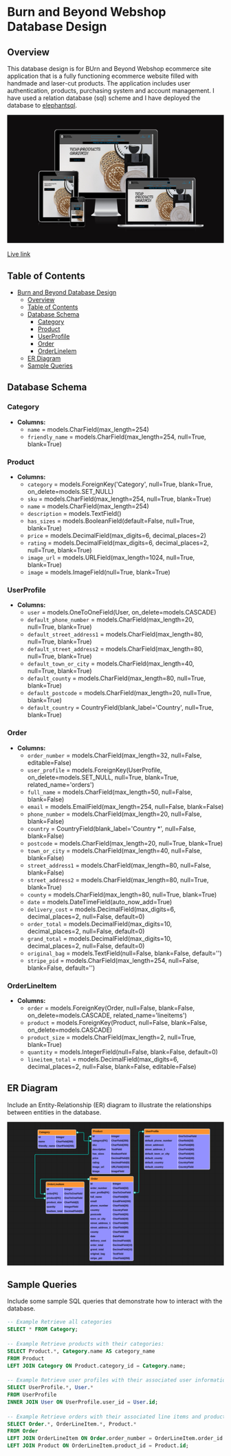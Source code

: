 # Burn and Beyond Webshop Database Design

## Overview

This database design is for BUrn and Beyond Webshop ecommerce site application that is a fully functioning ecommerce website filled with handmade and laser-cut products. The application includes user authentication, products, purchasing system and account management. I have used a relation database (sql) scheme and I have deployed the database to [elephantsql](https://www.elephantsql.com/).

![App Preview](static/images/amiresponsive.png)

[Live link](https://burn-and-beyond-webshop-a7b5a0afa267.herokuapp.com/)

## Table of Contents

* [Burn and Beyond Database Design](#Burn-and-Beyond-Webshop-Database-Design)
  * [Overview](#overview)
  * [Table of Contents](#table-of-contents)
  * [Database Schema](#database-schema)
    * [Category](#category)
    * [Product](#Product)
    * [UserProfile](#userprofile)
    * [Order](#order)
    * [OrderLineIem](#orderlineitem)
  * [ER Diagram](#er-diagram)
  * [Sample Queries](#sample-queries)

## Database Schema

### Category

- **Columns:**
  - `name` = models.CharField(max_length=254)
  - `friendly_name` = models.CharField(max_length=254, null=True, blank=True)

### Product

- **Columns:**
  - `category` = models.ForeignKey('Category', null=True, blank=True, on_delete=models.SET_NULL)
  - `sku` = models.CharField(max_length=254, null=True, blank=True)
  - `name` = models.CharField(max_length=254)
  - `description` = models.TextField()
  - `has_sizes` = models.BooleanField(default=False, null=True, blank=True)
  - `price` = models.DecimalField(max_digits=6, decimal_places=2)
  - `rating` = models.DecimalField(max_digits=6, decimal_places=2, null=True, blank=True)
  - `image_url` = models.URLField(max_length=1024, null=True, blank=True)
  - `image` = models.ImageField(null=True, blank=True)

### UserProfile

- **Columns:**
  - `user` = models.OneToOneField(User, on_delete=models.CASCADE)
  - `default_phone_number` = models.CharField(max_length=20, null=True, blank=True)
  - `default_street_address1` = models.CharField(max_length=80, null=True, blank=True)
  - `default_street_address2` = models.CharField(max_length=80, null=True, blank=True)
  - `default_town_or_city` = models.CharField(max_length=40, null=True, blank=True)
  - `default_county` = models.CharField(max_length=80, null=True, blank=True)
  - `default_postcode` = models.CharField(max_length=20, null=True, blank=True)
  - `default_country` = CountryField(blank_label='Country', null=True, blank=True)

### Order

- **Columns:**
  - `order_number` = models.CharField(max_length=32, null=False, editable=False)
  - `user_profile` = models.ForeignKey(UserProfile, on_delete=models.SET_NULL, null=True, blank=True, related_name='orders')
  - `full_name` = models.CharField(max_length=50, null=False, blank=False)
  - `email` = models.EmailField(max_length=254, null=False, blank=False)
  - `phone_number` = models.CharField(max_length=20, null=False, blank=False)
  - `country` = CountryField(blank_label='Country *', null=False, blank=False)
  - `postcode` = models.CharField(max_length=20, null=True, blank=True)
  - `town_or_city` = models.CharField(max_length=40, null=False, blank=False)
  - `street_address1` = models.CharField(max_length=80, null=False, blank=False)
  - `street_address2` = models.CharField(max_length=80, null=True, blank=True)
  - `county` = models.CharField(max_length=80, null=True, blank=True)
  - `date` = models.DateTimeField(auto_now_add=True)
  - `delivery_cost` = models.DecimalField(max_digits=6, decimal_places=2, null=False, default=0)
  - `order_total` = models.DecimalField(max_digits=10, decimal_places=2, null=False, default=0)
  - `grand_total` = models.DecimalField(max_digits=10, decimal_places=2, null=False, default=0)
  - `original_bag` = models.TextField(null=False, blank=False, default='')
  - `stripe_pid` = models.CharField(max_length=254, null=False, blank=False, default='')

### OrderLineItem

- **Columns:**
  - `order` = models.ForeignKey(Order, null=False, blank=False, on_delete=models.CASCADE, related_name='lineitems')
  - `product` = models.ForeignKey(Product, null=False, blank=False, on_delete=models.CASCADE)
  - `product_size` = models.CharField(max_length=2, null=True, blank=True)
  - `quantity` = models.IntegerField(null=False, blank=False, default=0)
  - `lineitem_total` = models.DecimalField(max_digits=6, decimal_places=2, null=False, blank=False, editable=False)

## ER Diagram

Include an Entity-Relationship (ER) diagram to illustrate the relationships between entities in the database.

![ER Diagram](/static/images/ER_diagram.png)

## Sample Queries

Include some sample SQL queries that demonstrate how to interact with the database.

```sql
-- Example Retrieve all categories
SELECT * FROM Category;

-- Example Retrieve products with their categories:
SELECT Product.*, Category.name AS category_name
FROM Product
LEFT JOIN Category ON Product.category_id = Category.name;

-- Example Retrieve user profiles with their associated user information:
SELECT UserProfile.*, User.*
FROM UserProfile
INNER JOIN User ON UserProfile.user_id = User.id;

-- Example Retrieve orders with their associated line items and product details:
SELECT Order.*, OrderLineItem.*, Product.*
FROM Order
LEFT JOIN OrderLineItem ON Order.order_number = OrderLineItem.order_id
LEFT JOIN Product ON OrderLineItem.product_id = Product.id;
```
